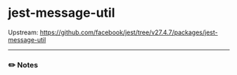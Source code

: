 # jest-message-util

Upstream: https://github.com/facebook/jest/tree/v27.4.7/packages/jest-message-util

---

### :pencil2: Notes
